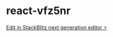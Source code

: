 # react-vfz5nr

[Edit in StackBlitz next generation editor ⚡️](https://stackblitz.com/~/github.com/HLatGitHub/react-vfz5nr)